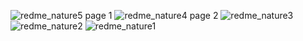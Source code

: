  ![redme_nature5](https://github.com/user-attachments/assets/7b95d565-fdb6-4ec6-b1ac-1fcf495ddc3e)
page 1
![redme_nature4](https://github.com/user-attachments/assets/75e8c509-acb2-4c47-8277-ca6acd98353f)
page 2
![redme_nature3](https://github.com/user-attachments/assets/bcd94682-d8e1-4376-95ef-9e6f10e25e13)
![redme_nature2](https://github.com/user-attachments/assets/5f33c770-0882-4998-acfd-8ab2b2d3a43d)
![redme_nature1](https://github.com/user-attachments/assets/63aa98d5-136a-4524-a9e7-5dd699514ab0)
